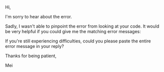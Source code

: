 Hi,

I'm sorry to hear about the error.

Sadly, I wasn't able to pinpoint the error from looking at your code. It would be very helpful if you could give me the matching error messages:





If you're still experiencing difficulties, could you please paste the entire error message in your reply? 

Thanks for being patient,

Mei


